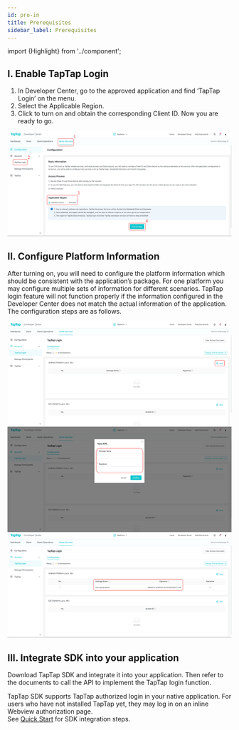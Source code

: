 ```yaml
---
id: pro-in 
title: Prerequisites 
sidebar_label: Prerequisites
---
```

import {Highlight} from '../component';

## I. Enable TapTap Login

1. In Developer Center, go to the approved application and find ‘TapTap Login’ on the menu.
2. Select the Applicable Region.
3. Click to turn on and obtain the corresponding Client ID. Now you are ready to go.

![](/img/tap_taplogin_en.png)

## II. Configure Platform Information
After turning on, you will need to configure the platform information which should be consistent with the application’s package. For one platform you may configure multiple sets of information for different scenarios. TapTap login feature will not function properly if the information configured in the Developer Center does not match the actual information of the application.  The configuration steps are as follows.

![](/img/tap_tapconfig_en.png)

## III. Integrate SDK into your application

Download TapTap SDK and integrate it into your application. Then refer to the documents to call the API to implement the TapTap login function.

TapTap SDK supports TapTap authorized login in your native application. For users who have not installed TapTap yet, they may log in on an inline Webview authorization page.  
See [Quick Start](/sdk/) for SDK integration steps.

<!-- ## 四、开始测试
如需要测试SDK功能，可以[点击下载](/res/TapSDK测试用例.xlsx)测试用例 -->
